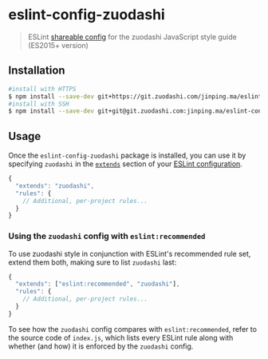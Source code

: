 # eslint-config-zuodashi

> ESLint [shareable config](http://eslint.org/docs/developer-guide/shareable-configs.html) for the zuodashi JavaScript style guide (ES2015+ version)


## Installation

```sh
#install with HTTPS
$ npm install --save-dev git+https://git.zuodashi.com/jinping.ma/eslint-config-zuodashi.git
#install with SSH
$ npm install --save-dev git+git@git.zuodashi.com:jinping.ma/eslint-config-zuodashi.git

```

## Usage

Once the `eslint-config-zuodashi` package is installed, you can use it by specifying `zuodashi` in the [`extends`](http://eslint.org/docs/user-guide/configuring#extending-configuration-files) section of your [ESLint configuration](http://eslint.org/docs/user-guide/configuring).

```js
{
  "extends": "zuodashi",
  "rules": {
    // Additional, per-project rules...
  }
}
```

### Using the `zuodashi` config with `eslint:recommended`

To use zuodashi style in conjunction with ESLint's recommended rule set, extend them both, making sure to list `zuodashi` last:

```js
{
  "extends": ["eslint:recommended", "zuodashi"],
  "rules": {
    // Additional, per-project rules...
  }
}
```

To see how the `zuodashi` config compares with `eslint:recommended`, refer to the source code of `index.js`, which lists every ESLint rule along with whether (and how) it is enforced by the `zuodashi` config.


